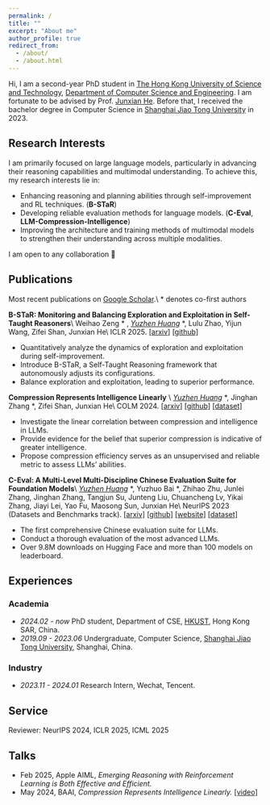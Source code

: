 ```yaml
---
permalink: /
title: ""
excerpt: "About me"
author_profile: true
redirect_from: 
  - /about/
  - /about.html
---
```


Hi, I am a second-year PhD student in [The Hong Kong University of Science and Technology](https://hkust.edu.hk), [Department of Computer Science and Engineering](https://cse.hkust.edu.hk). I am fortunate to be advised by Prof. [Junxian He](https://jxhe.github.io/). Before that, I received the bachelor degree in Computer Science in [Shanghai Jiao Tong University](https://en.sjtu.edu.cn/) in 2023. 

## Research Interests
I am primarily focused on large language models, particularly in advancing their reasoning capabilities and multimodal understanding. To achieve this, my research interests lie in: 
* Enhancing reasoning and planning abilities through self-improvement and RL techniques. (**B-STaR**)
* Developing reliable evaluation methods for language models. (**C-Eval**, **LLM-Compression-Intelligence**)
* Improving the architecture and training methods of multimodal models to strengthen their understanding across multiple modalities.

I am open to any collaboration 🤗

## Publications
Most recent publications on [Google Scholar](https://scholar.google.com/citations?user=XZK8cewAAAAJ&hl=en).\\
\* denotes co-first authors

**B-STaR: Monitoring and Balancing Exploration and Exploitation in Self-Taught Reasoners**\\
Weihao Zeng \* , *<ins>Yuzhen Huang</ins>* \*, Lulu Zhao, Yijun Wang, Zifei Shan, Junxian He\\
ICLR 2025. [[arxiv]](https://arxiv.org/abs/2412.17256) [[github]](https://github.com/hkust-nlp/B-STaR) 
* Quantitatively analyze the dynamics of exploration and exploitation during self-improvement.
* Introduce B-STaR, a Self-Taught Reasoning framework that autonomously adjusts its configurations.
* Balance exploration and exploitation, leading to superior performance.


**Compression Represents Intelligence Linearly** \\
*<ins>Yuzhen Huang</ins>* \*, Jinghan Zhang *, Zifei Shan, Junxian He\\
COLM 2024. [[arxiv]](https://arxiv.org/abs/2404.09937) [[github]](https://github.com/hkust-nlp/llm-compression-intelligence) [[dataset]](https://huggingface.co/datasets/hkust-nlp/llm-compression)
* Investigate the linear correlation between compression and intelligence in LLMs.
* Provide evidence for the belief that superior compression is indicative of greater intelligence.
* Propose compression efficiency serves as an unsupervised and reliable metric to assess LLMs’ abilities.


**C-Eval: A Multi-Level Multi-Discipline Chinese Evaluation Suite for Foundation Models**\\
*<ins>Yuzhen Huang</ins>* \*, Yuzhuo Bai *, Zhihao Zhu, Junlei Zhang, Jinghan Zhang, Tangjun Su, Junteng Liu, Chuancheng Lv, Yikai Zhang, Jiayi Lei, Yao Fu, Maosong Sun, Junxian He\\
NeurIPS 2023 (Datasets and Benchmarks track). [[arxiv]](https://arxiv.org/abs/2305.08322) [[github]](https://github.com/hkust-nlp/ceval) [[website]](https://cevalbenchmark.com) [[dataset]](https://huggingface.co/datasets/ceval/ceval-exam)
* The first comprehensive Chinese evaluation suite for LLMs.
* Conduct a thorough evaluation of the most advanced LLMs.
* Over 9.8M downloads on Hugging Face and more than 100 models on leaderboard.



## Experiences
### Academia
- *2024.02 - now* PhD student, Department of CSE, [HKUST](https://hkust.edu.hk), Hong Kong SAR, China.
- *2019.09 - 2023.06* Undergraduate, Computer Science, [Shanghai Jiao Tong University](https://en.sjtu.edu.cn/), Shanghai, China.

### Industry
- *2023.11 - 2024.01* Research Intern, Wechat, Tencent.

## Service
Reviewer: NeurIPS 2024, ICLR 2025, ICML 2025

## Talks

* Feb 2025, Apple AIML, *Emerging Reasoning with Reinforcement Learning is Both Effective and Efficient.* 
* May 2024, BAAI, *Compression Represents Intelligence Linearly.* [[video]](https://event.baai.ac.cn/activities/784)